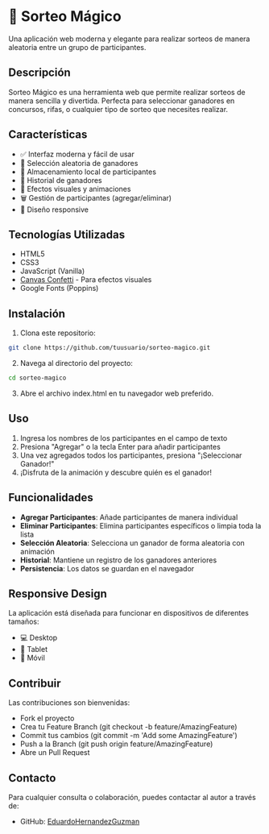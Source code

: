 # 🎲 Sorteo Mágico

Una aplicación web moderna y elegante para realizar sorteos de manera aleatoria entre un grupo de participantes.

## Descripción

Sorteo Mágico es una herramienta web que permite realizar sorteos de manera sencilla y divertida. Perfecta para seleccionar ganadores en concursos, rifas, o cualquier tipo de sorteo que necesites realizar.

## Características

- ✅ Interfaz moderna y fácil de usar
- 🎯 Selección aleatoria de ganadores
- 💾 Almacenamiento local de participantes
- 📜 Historial de ganadores
- 🎉 Efectos visuales y animaciones
- 🗑️ Gestión de participantes (agregar/eliminar)
- 📱 Diseño responsive


## Tecnologías Utilizadas

- HTML5
- CSS3
- JavaScript (Vanilla)
- [Canvas Confetti](https://github.com/catdad/canvas-confetti) - Para efectos visuales
- Google Fonts (Poppins)

## Instalación

1. Clona este repositorio:
```bash
git clone https://github.com/tuusuario/sorteo-magico.git
```

2. Navega al directorio del proyecto:
```bash
cd sorteo-magico
```

3. Abre el archivo index.html en tu navegador web preferido.

## Uso

1. Ingresa los nombres de los participantes en el campo de texto
2. Presiona "Agregar" o la tecla Enter para añadir participantes
3. Una vez agregados todos los participantes, presiona "¡Seleccionar Ganador!"
4. ¡Disfruta de la animación y descubre quién es el ganador!

## Funcionalidades

- **Agregar Participantes**: Añade participantes de manera individual
- **Eliminar Participantes**: Elimina participantes específicos o limpia toda la lista
- **Selección Aleatoria**: Selecciona un ganador de forma aleatoria con animación
- **Historial**: Mantiene un registro de los ganadores anteriores
- **Persistencia**: Los datos se guardan en el navegador

## Responsive Design

La aplicación está diseñada para funcionar en dispositivos de diferentes tamaños:
- 💻 Desktop
- 📱 Tablet
- 📱 Móvil

## Contribuir
Las contribuciones son bienvenidas:

- Fork el proyecto
- Crea tu Feature Branch (git checkout -b feature/AmazingFeature)
- Commit tus cambios (git commit -m 'Add some AmazingFeature')
- Push a la Branch (git push origin feature/AmazingFeature)
- Abre un Pull Request

## Contacto

Para cualquier consulta o colaboración, puedes contactar al autor a través de:

- GitHub: [EduardoHernandezGuzman](https://github.com/EduardoHernandezGuzman)